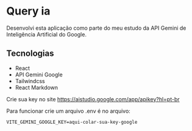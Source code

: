 # Query ia

Desenvolvi esta aplicação como parte do meu estudo da API Gemini de Inteligência Artificial do Google.

## Tecnologias

- React
- API Gemini Google
- Tailwindcss
- React Markdown

Crie sua key no site https://aistudio.google.com/app/apikey?hl=pt-br

Para funcionar crie um arquivo .env é no arquivo:
```
VITE_GEMINI_GOOGLE_KEY=aqui-colar-sua-key-google
```
